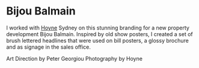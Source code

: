 # Bijou Balmain

I worked with [Hoyne](http://www.hoyne.com.au/brand) Sydney on this stunning branding for a new property development Bijou Balmain. Inspired by old show posters, I created a set of brush lettered headlines that were used on bill posters, a glossy brochure and as signage in the sales office. 

Art Direction by Peter Georgiou
Photography by Hoyne